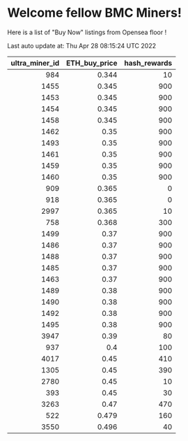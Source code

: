 # Welcome fellow BMC Miners!
Here is a list of "Buy Now" listings from Opensea floor !


Last auto update at: Thu Apr 28 08:15:24 UTC 2022


|   ultra_miner_id |   ETH_buy_price |   hash_rewards |
|-----------------:|----------------:|---------------:|
|              984 |           0.344 |             10 |
|             1455 |           0.345 |            900 |
|             1453 |           0.345 |            900 |
|             1454 |           0.345 |            900 |
|             1458 |           0.345 |            900 |
|             1462 |           0.35  |            900 |
|             1493 |           0.35  |            900 |
|             1461 |           0.35  |            900 |
|             1459 |           0.35  |            900 |
|             1460 |           0.35  |            900 |
|              909 |           0.365 |              0 |
|              918 |           0.365 |              0 |
|             2997 |           0.365 |             10 |
|              758 |           0.368 |            300 |
|             1499 |           0.37  |            900 |
|             1486 |           0.37  |            900 |
|             1488 |           0.37  |            900 |
|             1485 |           0.37  |            900 |
|             1463 |           0.37  |            900 |
|             1489 |           0.38  |            900 |
|             1490 |           0.38  |            900 |
|             1492 |           0.38  |            900 |
|             1495 |           0.38  |            900 |
|             3947 |           0.39  |             80 |
|              937 |           0.4   |            100 |
|             4017 |           0.45  |            410 |
|             1305 |           0.45  |            390 |
|             2780 |           0.45  |             10 |
|              393 |           0.45  |             30 |
|             3263 |           0.47  |            470 |
|              522 |           0.479 |            160 |
|             3550 |           0.496 |             40 |
